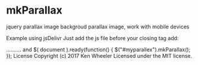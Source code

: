 # mkParallax
jquery parallax 
image backgroud parallax image, work with mobile devices 

Example using jsDelivr
Just add the js file before your closing <body> tag add:
  <script type="text/javascript" src="js/mkParallax.js"></script
How to use
    First create your container 
    <div id="myparallex" data-image="img/my-parallax-image.jpg">
        ..........
    </div>
    and
  $( document ).ready(function() {
    $("#myparallex").mkParallax();
  });
License
Copyright (c) 2017 Ken Wheeler

Licensed under the MIT license.
